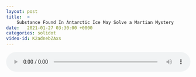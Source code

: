 ```yaml
---
layout: post
title:  >
    Substance Found In Antarctic Ice May Solve a Martian Mystery
date:   2021-01-27 03:30:00 +0000
categories: solidot
video-id: K2adnebZAxs
---
```


<audio src="/assets/a1c3c9c57676e1633828b0c45e48f0ad.mp3" style="width: 100%;" controls></audio>


